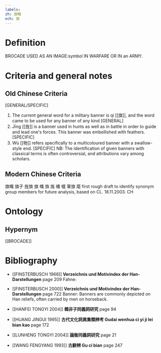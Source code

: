 ```yaml
---
labels: 
zh: 旗幟
och: 旗
---
```


# Definition
BROCADE USED AS AN IMAGE:symbol IN WARFARE OR IN an ARMY.
# Criteria and general notes
## Old Chinese Criteria
[GENERAL/SPECIFIC]
1. The current general word for a military banner is qí [[旗]], and the word came to be used for any banner of any kind
[GENERAL]
2. Jīng [[旌]] is a banner used in hunts as well as in battle in order to guide and lead one's forces. This banner was embellished with feathers.
[SPECIFIC]
3. Wù [[物]] refers specifically to a multicoloured banner with a swallow-style end.
[SPECIFIC]
NB: The identification of given banners with classical terms is often controversial, and attributions vary among scholars.
## Modern Chinese Criteria
旗幟
旗子
旌旗
旗
幟
旆
旄
幡
幢
軍旗
麾
first rough draft to identify synonym group members for future analysis, based on CL. 18.11.2003. CH
# Ontology

## Hypernym
[[BROCADE]]
# Bibliography
- [[FINSTERBUSCH 1966]]
**Verzeichnis und Motivindex der Han-Darstellungen** page 209
Fahne:
- [[FINSTERBUSCH 2000]]
**Verzeichnis und Motivindex der Han-Darstellungen** page 722
Banner:
Banners are commonly depicted on Han reliefs, often carried by men on horseback.
- [[HANFEI TONGYI 2004]]
**韓非子同義詞研究** page 94

- [[HUANG JINGUI 1995]]
**古代文化詞異集類辨考 Gudai wenhua ci yi ji lei bian kao** page 172

- [[LUNHENG TONGYI 2004]]
**論衡同義詞研究** page 21

- [[WANG FENGYANG 1993]]
**古辭辨 Gu ci bian** page 247
